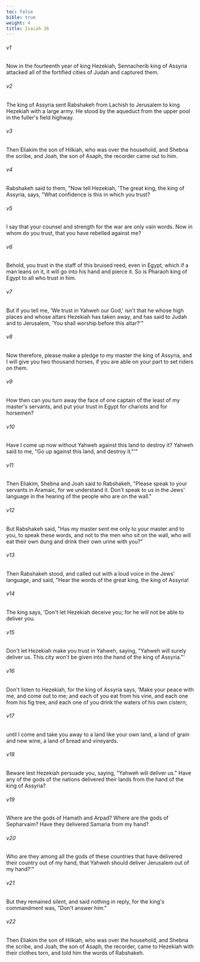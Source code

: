 ```yaml
---
toc: false
bible: true
weight: 4
title: Isaiah 36
---
```




###### v1 
Now in the fourteenth year of king Hezekiah, Sennacherib king of Assyria attacked all of the fortified cities of Judah and captured them. 

###### v2 
The king of Assyria sent Rabshakeh from Lachish to Jerusalem to king Hezekiah with a large army. He stood by the aqueduct from the upper pool in the fuller's field highway. 

###### v3 
Then Eliakim the son of Hilkiah, who was over the household, and Shebna the scribe, and Joah, the son of Asaph, the recorder came out to him. 

###### v4 
Rabshakeh said to them, "Now tell Hezekiah, 'The great king, the king of Assyria, says, "What confidence is this in which you trust? 

###### v5 
I say that your counsel and strength for the war are only vain words. Now in whom do you trust, that you have rebelled against me? 

###### v6 
Behold, you trust in the staff of this bruised reed, even in Egypt, which if a man leans on it, it will go into his hand and pierce it. So is Pharaoh king of Egypt to all who trust in him. 

###### v7 
But if you tell me, 'We trust in Yahweh our God,' isn't that he whose high places and whose altars Hezekiah has taken away, and has said to Judah and to Jerusalem, 'You shall worship before this altar?'" 

###### v8 
Now therefore, please make a pledge to my master the king of Assyria, and I will give you two thousand horses, if you are able on your part to set riders on them. 

###### v9 
How then can you turn away the face of one captain of the least of my master's servants, and put your trust in Egypt for chariots and for horsemen? 

###### v10 
Have I come up now without Yahweh against this land to destroy it? Yahweh said to me, "Go up against this land, and destroy it."'" 

###### v11 
Then Eliakim, Shebna and Joah said to Rabshakeh, "Please speak to your servants in Aramaic, for we understand it. Don't speak to us in the Jews' language in the hearing of the people who are on the wall." 

###### v12 
But Rabshakeh said, "Has my master sent me only to your master and to you, to speak these words, and not to the men who sit on the wall, who will eat their own dung and drink their own urine with you?" 

###### v13 
Then Rabshakeh stood, and called out with a loud voice in the Jews' language, and said, "Hear the words of the great king, the king of Assyria! 

###### v14 
The king says, 'Don't let Hezekiah deceive you; for he will not be able to deliver you. 

###### v15 
Don't let Hezekiah make you trust in Yahweh, saying, "Yahweh will surely deliver us. This city won't be given into the hand of the king of Assyria."' 

###### v16 
Don't listen to Hezekiah, for the king of Assyria says, 'Make your peace with me, and come out to me; and each of you eat from his vine, and each one from his fig tree, and each one of you drink the waters of his own cistern; 

###### v17 
until I come and take you away to a land like your own land, a land of grain and new wine, a land of bread and vineyards. 

###### v18 
Beware lest Hezekiah persuade you, saying, "Yahweh will deliver us." Have any of the gods of the nations delivered their lands from the hand of the king of Assyria? 

###### v19 
Where are the gods of Hamath and Arpad? Where are the gods of Sepharvaim? Have they delivered Samaria from my hand? 

###### v20 
Who are they among all the gods of these countries that have delivered their country out of my hand, that Yahweh should deliver Jerusalem out of my hand?'" 

###### v21 
But they remained silent, and said nothing in reply, for the king's commandment was, "Don't answer him." 

###### v22 
Then Eliakim the son of Hilkiah, who was over the household, and Shebna the scribe, and Joah, the son of Asaph, the recorder, came to Hezekiah with their clothes torn, and told him the words of Rabshakeh.
